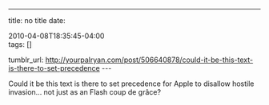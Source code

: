 ---
title: no title
date:

 2010-04-08T18:35:45-04:00  
tags:  []

tumblr_url:
http://yourpalryan.com/post/506640878/could-it-be-this-text-is-there-to-set-precedence
\-\--

Could it be this text is there to set precedence for Apple to disallow
hostile invasion... not just as an Flash coup de grâce?
